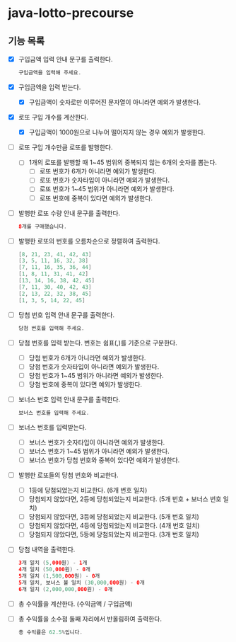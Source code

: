 # java-lotto-precourse

## 기능 목록

- [x]  구입금액 입력 안내 문구를 출력한다.

   ```java
   구입금액을 입력해 주세요.
   ```


- [x]  구입금액을 입력 받는다.
    - [x]  구입금액이 숫자로만 이루어진 문자열이 아니라면 예외가 발생한다.

- [x]  로또 구입 개수를 계산한다.
    - [x]  구입금액이 1000원으로 나누어 떨어지지 않는 경우 예외가 발생한다.

- [ ]  로또 구입 개수만큼 로또를 발행한다.
    - [ ]  1개의 로또를 발행할 때 1~45 범위의 중복되지 않는 6개의 숫자를 뽑는다.
        - [ ]  로또 번호가 6개가 아니라면 예외가 발생한다.
        - [ ]  로또 번호가 숫자타입이 아니라면 예외가 발생한다.
        - [ ]  로또 번호가 1~45 범위가 아니라면 예외가 발생한다.
        - [ ]  로또 번호에 중복이 있다면 예외가 발생한다.

- [ ]  발행한 로또 수량 안내 문구를 출력한다.

   ```java
   8개를 구매했습니다.
   ```


- [ ]  발행한 로또의 번호를 오름차순으로 정렬하여 출력한다.

   ```java
   [8, 21, 23, 41, 42, 43] 
   [3, 5, 11, 16, 32, 38] 
   [7, 11, 16, 35, 36, 44] 
   [1, 8, 11, 31, 41, 42] 
   [13, 14, 16, 38, 42, 45] 
   [7, 11, 30, 40, 42, 43] 
   [2, 13, 22, 32, 38, 45] 
   [1, 3, 5, 14, 22, 45]
   ```


- [ ]  당첨 번호 입력 안내 문구를 출력한다.

   ```java
   당첨 번호를 입력해 주세요.
   ```


- [ ]  당첨 번호를 입력 받는다. 번호는 쉼표(,)를 기준으로 구분한다.
    - [ ]  당첨 번호가 6개가 아니라면 예외가 발생한다.
    - [ ]  당첨 번호가 숫자타입이 아니라면 예외가 발생한다.
    - [ ]  당첨 번호가 1~45 범위가 아니라면 예외가 발생한다.
    - [ ]  당첨 번호에 중복이 있다면 예외가 발생한다.

- [ ]  보너스 번호 입력 안내 문구를 출력한다.

   ```java
   보너스 번호를 입력해 주세요.
   ```


- [ ]  보너스 번호를 입력받는다.
    - [ ]  보너스 번호가 숫자타입이 아니라면 예외가 발생한다.
    - [ ]  보너스 번호가 1~45 범위가 아니라면 예외가 발생한다.
    - [ ]  보너스 번호가 당첨 번호와 중복이 있다면 예외가 발생한다.

- [ ]  발행한 로또들의 당첨 번호와 비교한다.
    - [ ]  1등에 당첨되었는지 비교한다. (6개 번호 일치)
    - [ ]  당첨되지 않았다면, 2등에 당첨되었는지 비교한다. (5개 번호 + 보너스 번호 일치)
    - [ ]  당첨되지 않았다면, 3등에 당첨되었는지 비교한다. (5개 번호 일치)
    - [ ]  당첨되지 않았다면, 4등에 당첨되었는지 비교한다. (4개 번호 일치)
    - [ ]  당첨되지 않았다면, 5등에 당첨되었는지 비교한다. (3개 번호 일치)

- [ ]  당첨 내역을 출력한다.

   ```java
   3개 일치 (5,000원) - 1개
   4개 일치 (50,000원) - 0개
   5개 일치 (1,500,000원) - 0개
   5개 일치, 보너스 볼 일치 (30,000,000원) - 0개
   6개 일치 (2,000,000,000원) - 0개
   ```


- [ ]  총 수익률을 계산한다. (수익금액 / 구입금액)

- [ ]  총 수익률을 소수점 둘째 자리에서 반올림하여 출력한다.

   ```java
   총 수익률은 62.5%입니다.
   ```